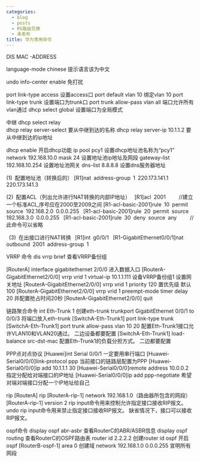 ```yaml
---
categories:
  - blog
  - posts
  - RS路由交换
  - 未发布
title: 华为常用命令
---
```


<!--more-->

DIS MAC -ADDRESS

language-mode  chinese  提示语言该为中文

undo info-center enable                免打扰

port link-type access         设置access口
port default vlan 10           绑定vlan 10
port link-type trunk           设置端口为trunk口
port trunk allow-pass vlan all          端口允许所有vlan通过
dhcp select global              设置端口为全局模式

中继
dhcp select relay                              
dhcp relay server-select                    要从中继到达的名称
dhcp relay server-ip 10.1.1.2            要从中继到达的ip地址

dhcp enable                       开启dhcp功能
ip pool pcy1                      设置dhcp地址池名称为“pcy1”
network 192.168.10.0 mask 24      设置地址池ip地址及网段
gateway-list 192.168.10.254          设置地址池网关
dns-list 8.8.8.8                                设置dns服务器地址       

(1) 配置地址池（转换后的）
[R1]nat address-group 1 220.173.141.1 220.173.141.3 

(2) 配置ACL（列出允许进行NAT转换的内部IP地址） 
[R1]acl 2001     //建立一个标准ACL,序号应在2000至2009之间
[R1-acl-basic-2001]rule 10 permit source 192.168.2.0 0.0.0.255 
[R1-acl-basic-2001]rule 20 permit source 192.168.3.0 0.0.0.255 
[R1-acl-basic-2001]rule 30 deny source any     //此命令可以省略 

 (3) 在出接口进行NAT转换 
[R1]int g0/0/1 
[R1-GigabitEthernet0/0/1]nat outbound 2001 address-group 1 

VRRP 命令
dis vrrp brief                                                                                                      查看VRRP备份组

[RouterA] interface gigabitethernet 2/0/0                                                         进入数据入口
[RouterA-GigabitEthernet2/0/0] vrrp vrid 1 virtual-ip 10.1.1.111                       设备VRRP备份组1 设置网关地址
[RouterA-GigabitEthernet2/0/0] vrrp vrid 1 priority 120                                    置优先级 默认100
[RouterA-GigabitEthernet2/0/0] vrrp vrid 1 preempt-mode timer delay 20      并配置抢占时间20秒
[RouterA-GigabitEthernet2/0/0] quit

链路聚合命令
int Eth-Trunk 1  创建eth-trunk 
trunkport GigabitEthernet 0/0/1 to 0/0/3  将端口放入eth-trunk
[SwitchA-Eth-Trunk1] port link-type trunk          
[SwitchA-Eth-Trunk1] port trunk allow-pass vlan 10 20   配置Eth-Trunk1接口允许VLAN10和VLAN20通过。  二边设备都要配置
[SwitchA-Eth-Trunk1] load-balance src-dst-mac             配置Eth-Trunk1的负载分担方式。             二边都要配置

PPP点对点协议
[Huawei]int Serial 0/0/1  一定要用串行端口
[Huawei-Serial0/0/0]link-protocol     ppp  当前接口的链路层配置为PPP
[Huawei-Serial0/0/0]ip add 10.1.1.1   30
[Huawei-Serial0/0/0]remote address 10.0.0.2   指定分配给对端接口的IP地址
[Huawei-Serial0/0/0]ip add ppp-negotiate     希望对端对端接口分配一个IP地址给自己

rip
[RouterA] rip
[RouterA-rip-1] network 192.168.1.0（路由器所包含的网段）
[RouterA-rip-1] version 2
rip input命令用来控制允许指定接口接收RIP报文。
undo rip input命令用来禁止指定接口接收RIP报文。
缺省情况下，接口可以接收RIP报文。

ospf命令
display ospf abr-asbr   查看RouterC的ABR/ASBR信息
display ospf routing      查看RouterC的OSPF路由表
router id 2.2.2.2            创建router id
ospf                              开启ospf
[RouterB-ospf-1] area 0    创建域
network 192.168.1.0 0.0.0.255  宣明所有网段
